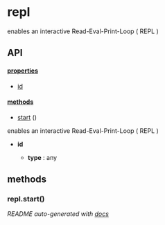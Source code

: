# repl

enables an interactive Read-Eval-Print-Loop ( REPL )

## API

#### [properties](#repl-properties)

  - [id](#repl-properties-id)


#### [methods](#repl-methods)

  - [start](#repl-methods-start) ()


enables an interactive Read-Eval-Print-Loop ( REPL )

- **id** 

  - **type** : any


<a name="repl-methods"></a> 

## methods 

<a name="repl-methods-start"></a> 

### repl.start()





*README auto-generated with [docs](https://github.com/bigcompany/resources/tree/master/docs)*
